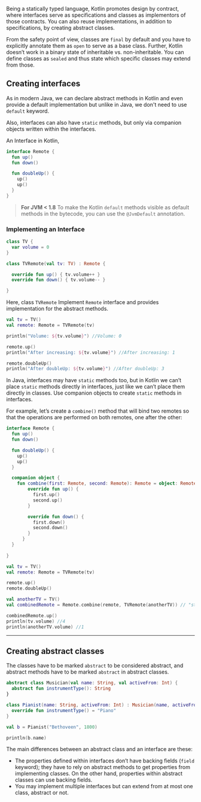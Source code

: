Being a statically typed language, Kotlin promotes design by contract, where interfaces serve as specifications and classes as implementors of those contracts. You can also reuse implementations, in addition to specifications, by creating abstract classes.

From the safety point of view, classes are `final` by default and you have to explicitly annotate them as `open` to serve as a base class. Further, Kotlin doesn’t work in a binary state of inheritable vs. non-inheritable. You can define classes as `sealed` and thus state which specific classes may extend from those.

## Creating interfaces

As in modern Java, we can declare abstract methods in Kotlin and even provide a default implementation but unlike in Java, we don't need to use `default` keyword.

Also, interfaces can also have `static` methods, but only via companion objects written within the interfaces.

An Interface in Kotlin,
```kotlin
interface Remote {
  fun up()
  fun down()

  fun doubleUp() {
    up()
    up()
  }
}
```

>**For JVM < 1.8**
>To make the Kotlin `default` methods visible as default methods in the bytecode, you can use the `@JvmDefault` annotation.

### Implementing an Interface
```kotlin
class TV {
  var volume = 0
}

class TVRemote(val tv: TV) : Remote {

  override fun up() { tv.volume++ }
  override fun down() { tv.volume-- }

}
```
Here, class `TVRemote` Implement `Remote` interface and provides implementation for the abstract methods.

```kotlin
val tv = TV()
val remote: Remote = TVRemote(tv)

println("Volume: ${tv.volume}") //Volume: 0

remote.up()
println("After increasing: ${tv.volume}") //After increasing: 1

remote.doubleUp()
println("After doubleUp: ${tv.volume}") //After doubleUp: 3
```


In Java, interfaces may have `static` methods too, but in Kotlin we can’t place `static` methods directly in interfaces, just like we can’t place them directly in classes. Use companion objects to create `static` methods in interfaces. 

For example, let’s create a `combine()` method that will bind two remotes so that the operations are performed on both remotes, one after the other:

```kotlin
interface Remote {
  fun up()
  fun down()

  fun doubleUp() {
    up()
    up()
  }

  companion object {
    fun combine(first: Remote, second: Remote): Remote = object: Remote {
        override fun up() {
          first.up()
          second.up()
        }            

        override fun down() {
          first.down()
          second.down()
        }
      }
  }
  
}
```

```kotlin
val tv = TV()
val remote: Remote = TVRemote(tv)

remote.up()
remote.doubleUp()

val anotherTV = TV()
val combinedRemote = Remote.combine(remote, TVRemote(anotherTV)) // "static"

combinedRemote.up()
println(tv.volume) //4
println(anotherTV.volume) //1
```

___

## Creating abstract classes

The classes have to be marked `abstract` to be considered abstract, and abstract methods have to be marked `abstract` in abstract classes.

```kotlin
abstract class Musician(val name: String, val activeFrom: Int) {
  abstract fun instrumentType(): String
}

class Pianist(name: String, activeFrom: Int) : Musician(name, activeFrom) {
  override fun instrumentType() = "Piano"
}

val b = Pianist("Bethoveen", 1800)

println(b.name)
```


The main differences between an abstract class and an interface are these:

- The properties defined within interfaces don’t have backing fields (`field` keyword); they have to rely on abstract methods to get properties from implementing classes. On the other hand, properties within abstract classes can use backing fields.  
- You may implement multiple interfaces but can extend from at most one class, abstract or not.
